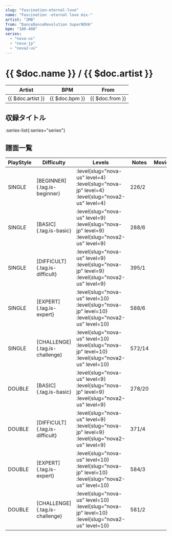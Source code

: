 ```yaml
---
slug: "fascination-eternal-love"
name: "Fascination -eternal love mix-"
artist: "2MB"
from: "DanceDanceRevolution SuperNOVA"
bpm: "100-400"
series:
  - "nova-us"
  - "nova-jp"
  - "nova2-us"
---
```


# {{ $doc.name }} / {{ $doc.artist }}

|Artist|BPM|From|
|------|---|----|
|{{ $doc.artist }}|{{ $doc.bpm }}|{{ $doc.from }}|

## 収録タイトル

:series-list{:series="series"}

## 譜面一覧

|PlayStyle|Difficulty|Levels|Notes|Movie|
|---------|----------|------|-----|-----|
|SINGLE|[BEGINNER]{.tag.is-beginner}|:level{slug="nova-us" level=4} :level{slug="nova-jp" level=4} :level{slug="nova2-us" level=4}|226/2||
|SINGLE|[BASIC]{.tag.is-basic}|:level{slug="nova-us" level=9} :level{slug="nova-jp" level=9} :level{slug="nova2-us" level=9}|288/6||
|SINGLE|[DIFFICULT]{.tag.is-difficult}|:level{slug="nova-us" level=9} :level{slug="nova-jp" level=9} :level{slug="nova2-us" level=9}|395/1||
|SINGLE|[EXPERT]{.tag.is-expert}|:level{slug="nova-us" level=10} :level{slug="nova-jp" level=10} :level{slug="nova2-us" level=10}|588/6||
|SINGLE|[CHALLENGE]{.tag.is-challenge}|:level{slug="nova-us" level=10} :level{slug="nova-jp" level=10} :level{slug="nova2-us" level=10}|572/14||
|DOUBLE|[BASIC]{.tag.is-basic}|:level{slug="nova-us" level=9} :level{slug="nova-jp" level=9} :level{slug="nova2-us" level=9}|278/20||
|DOUBLE|[DIFFICULT]{.tag.is-difficult}|:level{slug="nova-us" level=9} :level{slug="nova-jp" level=9} :level{slug="nova2-us" level=9}|371/4||
|DOUBLE|[EXPERT]{.tag.is-expert}|:level{slug="nova-us" level=10} :level{slug="nova-jp" level=10} :level{slug="nova2-us" level=10}|584/3||
|DOUBLE|[CHALLENGE]{.tag.is-challenge}|:level{slug="nova-us" level=10} :level{slug="nova-jp" level=10} :level{slug="nova2-us" level=10}|581/2||

